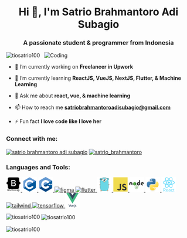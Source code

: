 
<h1 align="center">Hi 👋, I'm Satrio Brahmantoro Adi Subagio</h1>
<h3 align="center">A passionate student & programmer from Indonesia</h3>
<img align="right" alt="Coding" width="400" src="https://gifdb.com/images/high/lofi-aesthetic-bebop-ein-m7mlt82viua85zwm.gif">

<p align="left"> <img src="https://komarev.com/ghpvc/?username=tiosatrio100&label=Profile%20views&color=0e75b6&style=flat" alt="tiosatrio100" /> </p>

- 🔭 I’m currently working on **Freelancer in Upwork**

- 🌱 I’m currently learning **ReactJS, VueJS, NextJS, Flutter, & Machine Learning**

- 💬 Ask me about **react, vue, & machine learning**

- 📫 How to reach me **satriobrahmantoroadisubagio@gmail.com**

- ⚡ Fun fact **I love code like I love her**

<h3 align="left">Connect with me:</h3>
<p align="left">
<a href="https://linkedin.com/in/satrio brahmantoro adi subagio" target="blank"><img align="center" src="https://raw.githubusercontent.com/rahuldkjain/github-profile-readme-generator/master/src/images/icons/Social/linked-in-alt.svg" alt="satrio brahmantoro adi subagio" height="30" width="40" /></a>
<a href="https://instagram.com/satrio_brahmantoro" target="blank"><img align="center" src="https://raw.githubusercontent.com/rahuldkjain/github-profile-readme-generator/master/src/images/icons/Social/instagram.svg" alt="satrio_brahmantoro" height="30" width="40" /></a>
</p>

<h3 align="left">Languages and Tools:</h3>
<p align="left"> <a href="https://getbootstrap.com" target="_blank" rel="noreferrer"> <img src="https://raw.githubusercontent.com/devicons/devicon/master/icons/bootstrap/bootstrap-plain-wordmark.svg" alt="bootstrap" width="40" height="40"/> </a> <a href="https://www.cprogramming.com/" target="_blank" rel="noreferrer"> <img src="https://raw.githubusercontent.com/devicons/devicon/master/icons/c/c-original.svg" alt="c" width="40" height="40"/> </a> <a href="https://www.w3schools.com/cpp/" target="_blank" rel="noreferrer"> <img src="https://raw.githubusercontent.com/devicons/devicon/master/icons/cplusplus/cplusplus-original.svg" alt="cplusplus" width="40" height="40"/> </a> <a href="https://www.figma.com/" target="_blank" rel="noreferrer"> <img src="https://www.vectorlogo.zone/logos/figma/figma-icon.svg" alt="figma" width="40" height="40"/> </a> <a href="https://flutter.dev" target="_blank" rel="noreferrer"> <img src="https://www.vectorlogo.zone/logos/flutterio/flutterio-icon.svg" alt="flutter" width="40" height="40"/> </a> <a href="https://golang.org" target="_blank" rel="noreferrer"> <img src="https://raw.githubusercontent.com/devicons/devicon/master/icons/go/go-original.svg" alt="go" width="40" height="40"/> </a> <a href="https://developer.mozilla.org/en-US/docs/Web/JavaScript" target="_blank" rel="noreferrer"> <img src="https://raw.githubusercontent.com/devicons/devicon/master/icons/javascript/javascript-original.svg" alt="javascript" width="40" height="40"/> </a> <a href="https://nodejs.org" target="_blank" rel="noreferrer"> <img src="https://raw.githubusercontent.com/devicons/devicon/master/icons/nodejs/nodejs-original-wordmark.svg" alt="nodejs" width="40" height="40"/> </a> <a href="https://www.python.org" target="_blank" rel="noreferrer"> <img src="https://raw.githubusercontent.com/devicons/devicon/master/icons/python/python-original.svg" alt="python" width="40" height="40"/> </a> <a href="https://reactjs.org/" target="_blank" rel="noreferrer"> <img src="https://raw.githubusercontent.com/devicons/devicon/master/icons/react/react-original-wordmark.svg" alt="react" width="40" height="40"/> </a> <a href="https://tailwindcss.com/" target="_blank" rel="noreferrer"> <img src="https://www.vectorlogo.zone/logos/tailwindcss/tailwindcss-icon.svg" alt="tailwind" width="40" height="40"/> </a> <a href="https://www.tensorflow.org" target="_blank" rel="noreferrer"> <img src="https://www.vectorlogo.zone/logos/tensorflow/tensorflow-icon.svg" alt="tensorflow" width="40" height="40"/> </a> <a href="https://vuejs.org/" target="_blank" rel="noreferrer"> <img src="https://raw.githubusercontent.com/devicons/devicon/master/icons/vuejs/vuejs-original-wordmark.svg" alt="vuejs" width="40" height="40"/> </a> </p>

<p><img align="left" src="https://github-readme-stats.vercel.app/api/top-langs?username=tiosatrio100&show_icons=true&locale=en&layout=compact" alt="tiosatrio100" /></p>

<p>&nbsp;<img align="center" src="https://github-readme-stats.vercel.app/api?username=tiosatrio100&show_icons=true&locale=en" alt="tiosatrio100" /></p>

<p><img align="center" src="https://github-readme-streak-stats.herokuapp.com/?user=tiosatrio100&" alt="tiosatrio100" /></p>

